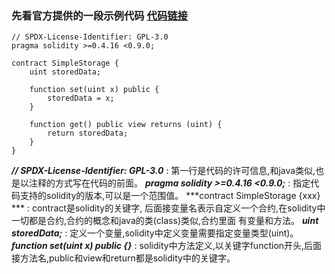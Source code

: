 ### 先看官方提供的一段示例代码 [代码链接](https://docs.soliditylang.org/en/v0.8.17/introduction-to-smart-contracts.html)
``` solidity
// SPDX-License-Identifier: GPL-3.0
pragma solidity >=0.4.16 <0.9.0;

contract SimpleStorage {
    uint storedData;

    function set(uint x) public {
        storedData = x;
    }

    function get() public view returns (uint) {
        return storedData;
    }
}
```

***// SPDX-License-Identifier: GPL-3.0*** : 第一行是代码的许可信息,和java类似,也是以注释的方式写在代码的前面。
***pragma solidity >=0.4.16 <0.9.0;*** : 指定代码支持的solidity的版本,可以是一个范围值。
***contract SimpleStorage {xxx} *** : contract是solidity的关键字, 后面接变量名表示自定义一个合约,在solidity中一切都是合约,合约的概念和java的类(class)类似,合约里面
有变量和方法。
***uint storedData;*** : 定义一个变量,solidity中定义变量需要指定变量类型(uint)。
***function set(uint x) public {}*** : solidity中方法定义,以关键字function开头,后面接方法名,public和view和return都是solidity中的关键字。
